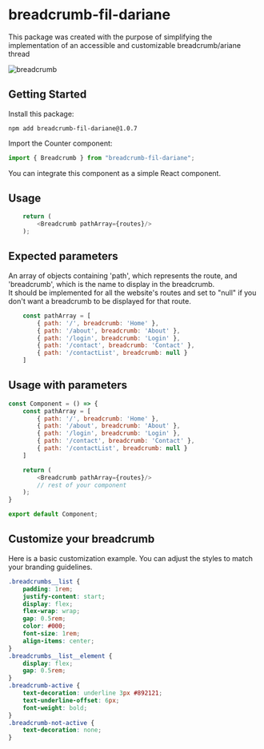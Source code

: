 # breadcrumb-fil-dariane

This package was created with the purpose of simplifying the implementation of an accessible and customizable breadcrumb/ariane thread  

![breadcrumb](./breadcrump.png)


## Getting Started

Install this package:

```shell
npm add breadcrumb-fil-dariane@1.0.7
```

Import the Counter component:

```js
import { Breadcrumb } from "breadcrumb-fil-dariane";
```

You can integrate this component as a simple React component.

## Usage

```js
    return (
        <Breadcrumb pathArray={routes}/>
    );
```

## Expected parameters

An array of objects containing 'path', which represents the route, and 'breadcrumb', which is the name to display in the breadcrumb.  
It should be implemented for all the website's routes and set to "null" if you don't want a breadcrumb to be displayed for that route.  

```js
    const pathArray = [
        { path: '/', breadcrumb: 'Home' },
        { path: '/about', breadcrumb: 'About' },
        { path: '/login', breadcrumb: 'Login' },
        { path: '/contact', breadcrumb: 'Contact' }, 
        { path: '/contactList', breadcrumb: null }
    ]
```

## Usage with parameters

```js
const Component = () => {
    const pathArray = [
        { path: '/', breadcrumb: 'Home' },
        { path: '/about', breadcrumb: 'About' },
        { path: '/login', breadcrumb: 'Login' },
        { path: '/contact', breadcrumb: 'Contact' }, 
        { path: '/contactList', breadcrumb: null }
    ]

    return (
        <Breadcrumb pathArray={routes}/>
        // rest of your component
    );
}

export default Component;
```

## Customize your breadcrumb

Here is a basic customization example. You can adjust the styles to match your branding guidelines.  

```css
.breadcrumbs__list {
    padding: 1rem;
    justify-content: start;
    display: flex;
    flex-wrap: wrap;
    gap: 0.5rem;
    color: #000;
    font-size: 1rem;
    align-items: center;
}
.breadcrumbs__list__element {
    display: flex;
    gap: 0.5rem;
}
.breadcrumb-active {
    text-decoration: underline 3px #892121;
    text-underline-offset: 6px;
    font-weight: bold;
}
.breadcrumb-not-active {
    text-decoration: none;
}

```